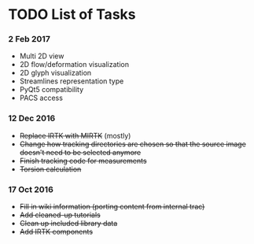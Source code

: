 # TODO List of Tasks

### 2 Feb 2017
 * Multi 2D view
 * 2D flow/deformation visualization
 * 2D glyph visualization
 * Streamlines representation type
 * PyQt5 compatibility
 * PACS access

### 12 Dec 2016
 * ~~Replace IRTK with MIRTK~~ (mostly)
 * ~~Change how tracking directories are chosen so that the source image doesn't need to be selected anymore~~
 * ~~Finish tracking code for measurements~~
 * ~~Torsion calculation~~
 
### 17 Oct 2016
 * ~~Fill in wiki information (porting content from internal trac)~~
 * ~~Add cleaned-up tutorials~~
 * ~~Clean up included library data~~
 * ~~Add IRTK components~~
